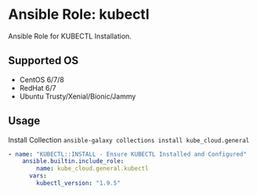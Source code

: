 # Ansible Role: kubectl

Ansible Role for KUBECTL Installation.

## Supported OS

* CentOS 6/7/8
* RedHat 6/7
* Ubuntu Trusty/Xenial/Bionic/Jammy

## Usage

Install Collection `ansible-galaxy collections install kube_cloud.general`

```yaml
- name: "KUBECTL::INSTALL - Ensure KUBECTL Installed and Configured"
    ansible.builtin.include_role:
        name: kube_cloud.general.kubectl
      vars:
        kubectl_version: "1.9.5"
```
